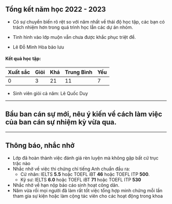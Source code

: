 ## Tổng kết năm học 2022 - 2023
- Có sự chuyển biến rõ rệt so với năm nhất về thái độ học tập, các bạn có trách nhiệm hơn trong quá trình học lẫn các dự án nhóm.
- Tình hình vào lớp muộn vẫn chưa được khắc phục triệt để.

- Lê Đỗ Minh Hòa bảo lưu

#### Kết quả học tập:
| Xuất sắc | Giỏi | Khá | Trung Bình | Yếu |
| -------- | ---- | --- | ---------- | --- |
| 0        | 3    | 21  | 11         | 7    |

- Sinh viên giỏi cả năm: Lê Quốc Duy

---
## Bầu ban cán sự mới, nêu ý kiến về cách làm việc của ban cán sự nhiệm kỳ vừa qua.

--- 

## Thông báo, nhắc nhở
- Lớp đã hoàn thành việc đánh giá rèn luyện mà không gặp bất cứ trục trặc nào
- Nhắc nhở về việc thi chứng chỉ tiếng Anh chuẩn đầu ra: 
	- Cử nhân: IELTS **5.5** hoặc TOEFL iBT **46** hoặc TOEFL ITP **500**.
	- Kỹ sư: IELTS **6.0** hoặc TOEFL iBT **71** hoặc TOEFL ITP **530**
- Nhắc nhở về hạn nộp báo cáo sinh hoạt công dân.
- Năm vừa rồi mọi người đã làm rất tốt việc tổng hợp minh chứng mỗi lần tham gia sự kiện hoặc làm cộng tác viên cho các hoạt động trong khoa